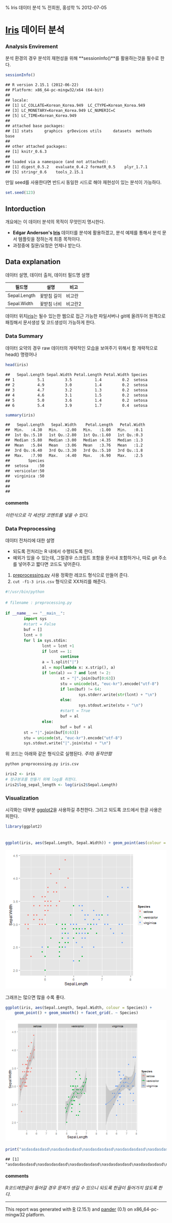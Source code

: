 % Iris 데이터 분석 
% 전희원, 홍성학
% 2012-07-05


# [Iris] 데이터 분석  

### Analysis Envirement

분석 환경의 경우 분석의 재현성을 위해 **sessionInfo()**를 활용하는것을 필수로 한다.



```r
sessionInfo()
```

```
## R version 2.15.1 (2012-06-22)
## Platform: x86_64-pc-mingw32/x64 (64-bit)
## 
## locale:
## [1] LC_COLLATE=Korean_Korea.949  LC_CTYPE=Korean_Korea.949   
## [3] LC_MONETARY=Korean_Korea.949 LC_NUMERIC=C                
## [5] LC_TIME=Korean_Korea.949    
## 
## attached base packages:
## [1] stats     graphics  grDevices utils     datasets  methods   base     
## 
## other attached packages:
## [1] knitr_0.6.3
## 
## loaded via a namespace (and not attached):
## [1] digest_0.5.2   evaluate_0.4.2 formatR_0.5    plyr_1.7.1    
## [5] stringr_0.6    tools_2.15.1  
```




만일 seed를 사용한다면 반드시 동일한 시드로 해야 재현성이 있는 분석이 가능하다. 


```r
set.seed(123)
```







## Intorduction  
개요에는 이 데이터 분석의 목적이 무엇인지 명시한다. 

* **Edgar Anderson's [Iris]** 데이터를 분석에 활용하겠고, 분석 예제를 통해서 분석 문서 템플릿을 정하는게 최종 목적이다. 
* 과정중에 질문/요청은 언제나 받는다. 





## Data explanation 

데이터 설명, 데이터 출처, 데이터 필드명 설명 

필드명        | 설명         | 비고 
------------- | -------------|-------
Sepal.Length  | 꽃받침 길이  | 비고란 
Sepal.Width   | 꽃받침 너비  | 비고란2 

데이터 위치[iris](iris.csv)는 될수 있는한 웹으로 접근 가능한 파일서버나 git에 올려두어 원격으로 패칭해서 문서생성 및 코드생성이 가능하게 한다. 




### Data Summary

데이터 요약의 경우 raw 데이터의 개략적인 모습을 보여주기 위해서 함 
개략적으로 head() 명령어나 




```r
head(iris)
```

```
##   Sepal.Length Sepal.Width Petal.Length Petal.Width Species
## 1          5.1         3.5          1.4         0.2  setosa
## 2          4.9         3.0          1.4         0.2  setosa
## 3          4.7         3.2          1.3         0.2  setosa
## 4          4.6         3.1          1.5         0.2  setosa
## 5          5.0         3.6          1.4         0.2  setosa
## 6          5.4         3.9          1.7         0.4  setosa
```

```r
summary(iris)
```

```
##   Sepal.Length   Sepal.Width    Petal.Length   Petal.Width 
##  Min.   :4.30   Min.   :2.00   Min.   :1.00   Min.   :0.1  
##  1st Qu.:5.10   1st Qu.:2.80   1st Qu.:1.60   1st Qu.:0.3  
##  Median :5.80   Median :3.00   Median :4.35   Median :1.3  
##  Mean   :5.84   Mean   :3.06   Mean   :3.76   Mean   :1.2  
##  3rd Qu.:6.40   3rd Qu.:3.30   3rd Qu.:5.10   3rd Qu.:1.8  
##  Max.   :7.90   Max.   :4.40   Max.   :6.90   Max.   :2.5  
##        Species  
##  setosa    :50  
##  versicolor:50  
##  virginica :50  
##                 
##                 
##                 
```




#### comments 
*이런식으로 각 세션당 코멘트를 넣을 수 있다.*


###  Data Preprocessing

데이터 전처리에 대한 설명 

* 되도록 전처리는 R 내에서 수행되도록 한다. 
* 예외가 있을 수 있는데, 그럴경우 스크립트 포함을 문서내 포함하거나, 따로 git 주소를 넣어주고 짧다면 코드도 넣어준다.




1. [preprocessing.py](preprocessing.py) 사용 정확한 레코드 형식으로 만들어 준다. 
2. `cut -f1-3 iris.csv` 형식으로 XX처리를 해준다. 

```python
#!/usr/bin/python

# filename : preprocessing.py

if __name__ == "__main__":
        import sys
        #start = False
        buf = []
        lcnt = 0
        for l in sys.stdin:
                lcnt = lcnt +1
                if lcnt == 1:
                        continue
                a = l.split("|")
                al = map(lambda x: x.strip(), a)
                if len(al) == 7 and lcnt != 2:
                        st = "|".join(buf[0:63])
                        stu = unicode(st, "euc-kr").encode("utf-8")
                        if len(buf) != 64:
                                sys.stderr.write(str(lcnt) + "\n")
                        else:
                                sys.stdout.write(stu + "\n")
                        #start = True
                        buf = al
                else:
                        buf = buf + al
        st = "|".join(buf[0:63])
        stu = unicode(st, "euc-kr").encode("utf-8")
        sys.stdout.write("|".join(stu) + "\n")
```
위 코드는 아래와 같은 형식으로 실행된다. 
*주의) 동작안함* 

```bash
python preprocessing.py iris.csv
```




```r
iris2 <- iris
# 정규분포를 만들기 위해 log를 취한다. 
iris2$log_sepal_length <- log(iris2$Sepal.Length)
```







### Visualization  

시각화는 대부분 [ggplot2]을 사용하길 추천한다. 그리고 되도록 코드에서 한글 사용은 피한다. 



```r
library(ggplot2)


ggplot(iris, aes(Sepal.Length, Sepal.Width)) + geom_point(aes(colour = Species))
```

![plot of chunk fig1](figure/fig1.png) 


그래프는 많으면 많을 수록 좋다. 



```r
ggplot(iris, aes(Sepal.Length, Sepal.Width, colour = Species)) + 
    geom_point() + geom_smooth() + facet_grid(. ~ Species)
```

![plot of chunk fig2](figure/fig2.png) 

```r
print("asdasdasdasd\nasdasdasdasd\nasdasdasdasd\nasdasdasdasd\nasdasdasdasd\nasdasdasdasd\nas\ndasdasd\nasdas\nd\nasd\nasd\nas\ndas\ndasdasdsadasdasdasd\nasdasdasdasdsa")
```

```
## [1] "asdasdasdasd\nasdasdasdasd\nasdasdasdasd\nasdasdasdasd\nasdasdasdasd\nasdasdasdasd\nas\ndasdasd\nasdas\nd\nasd\nasd\nas\ndas\ndasdasdsadasdasdasd\nasdasdasdasdsa"
```






#### comments 
*R코드에한글이 들어갈 경우 문제가 생길 수 있으니 되도록 한글이 들어가지 않도록 한다.*


[ggplot2]:  http://had.co.nz/ggplot2/
[Iris]: http://en.wikipedia.org/wiki/Iris_flower_data_set
[RStudio]: http://www.rstudio.org/
[R Markdown]: http://rstudio.org/docs/authoring/using_markdown











-------
This report was generated with [R](http://www.r-project.org/) (2.15.1) and [pander](https://github.com/daroczig/pander) (0.1) on x86_64-pc-mingw32 platform.